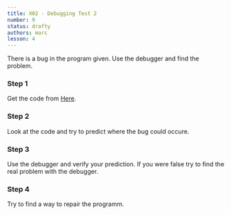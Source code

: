 ```yaml
---
title: X02 - Debugging Test 2
number: 9
status: drafty
authors: marc
lesson: 4
---
```


There is a bug in the program given. Use the debugger and find the problem.

### Step 1

Get the code from [Here](https://github.com/satkowski/csharp-solutions/tree/master/lesson_04/X02_debugging_test_2/Exercise).

### Step 2

Look at the code and try to predict where the bug could occure.

### Step 3

Use the debugger and verify your prediction. If you were false try to find the real problem with the debugger.

### Step 4

Try to find a way to repair the programm.